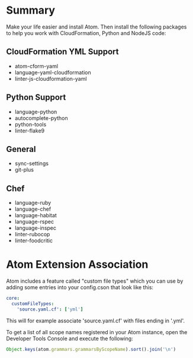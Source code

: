 # Summary

Make your life easier and install Atom. Then install the following packages to help you work with CloudFormation, Python and NodeJS code:

## CloudFormation YML Support
* atom-cform-yaml
* language-yaml-cloudformation
* linter-js-cloudformation-yaml

## Python Support
* language-python
* autocomplete-python
* python-tools
* linter-flake9

## General
* sync-settings
* git-plus

## Chef
* language-ruby
* language-chef
* language-habitat
* language-rspec
* language-inspec
* linter-rubocop
* linter-foodcritic

# Atom Extension Association
Atom includes a feature called "custom file types" which you can use by adding some entries into your config.cson that look like this:

```yml
core:
  customFileTypes:
    'source.yaml.cf': ['yml']
```
This will for example associate 'source.yaml.cf' with files ending in '.yml'.

To get a list of all scope names registered in your Atom instance, open the Developer Tools Console and execute the following:

```javascript
Object.keys(atom.grammars.grammarsByScopeName).sort().join('\n')
```
